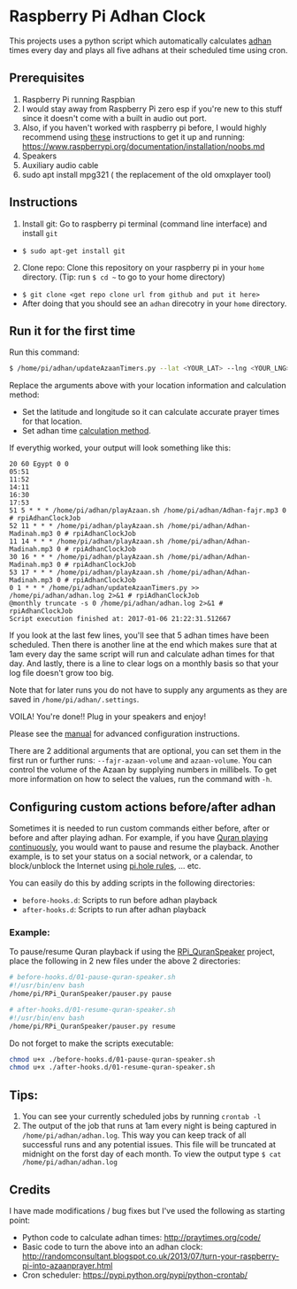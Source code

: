 # Raspberry Pi Adhan Clock
This projects uses a python script which automatically calculates [adhan](https://en.wikipedia.org/wiki/Adhan) times every day and plays all five adhans at their scheduled time using cron. 

## Prerequisites
1. Raspberry Pi running Raspbian
  1. I would stay away from Raspberry Pi zero esp if you're new to this stuff since it doesn't come with a built in audio out port.
  2. Also, if you haven't worked with raspberry pi before, I would highly recommend using [these](https://www.raspberrypi.org/documentation/installation/noobs.md) instructions to get it up and running: https://www.raspberrypi.org/documentation/installation/noobs.md
2. Speakers
3. Auxiliary audio cable
4. sudo apt install mpg321 ( the replacement of the old omxplayer tool)

## Instructions
1. Install git: Go to raspberry pi terminal (command line interface) and install `git`
  * `$ sudo apt-get install git`
2. Clone repo: Clone this repository on your raspberry pi in your `home` directory. (Tip: run `$ cd ~` to go to your home directory)
  * `$ git clone <get repo clone url from github and put it here>`
  * After doing that you should see an `adhan` direcotry in your `home` directory. 

## Run it for the first time
Run this command:

```bash
$ /home/pi/adhan/updateAzaanTimers.py --lat <YOUR_LAT> --lng <YOUR_LNG> --method <METHOD>
```

Replace the arguments above with your location information and calculation method:
* Set the latitude and longitude so it can calculate accurate prayer times for that location.
* Set adhan time [calculation method](http://praytimes.org/manual#Set_Calculation_Method).

If everythig worked, your output will look something like this:
```
20 60 Egypt 0 0
05:51
11:52
14:11
16:30
17:53
51 5 * * * /home/pi/adhan/playAzaan.sh /home/pi/adhan/Adhan-fajr.mp3 0 # rpiAdhanClockJob
52 11 * * * /home/pi/adhan/playAzaan.sh /home/pi/adhan/Adhan-Madinah.mp3 0 # rpiAdhanClockJob
11 14 * * * /home/pi/adhan/playAzaan.sh /home/pi/adhan/Adhan-Madinah.mp3 0 # rpiAdhanClockJob
30 16 * * * /home/pi/adhan/playAzaan.sh /home/pi/adhan/Adhan-Madinah.mp3 0 # rpiAdhanClockJob
53 17 * * * /home/pi/adhan/playAzaan.sh /home/pi/adhan/Adhan-Madinah.mp3 0 # rpiAdhanClockJob
0 1 * * * /home/pi/adhan/updateAzaanTimers.py >> /home/pi/adhan/adhan.log 2>&1 # rpiAdhanClockJob
@monthly truncate -s 0 /home/pi/adhan/adhan.log 2>&1 # rpiAdhanClockJob
Script execution finished at: 2017-01-06 21:22:31.512667
```

If you look at the last few lines, you'll see that 5 adhan times have been scheduled. Then there is another line at the end which makes sure that at 1am every day the same script will run and calculate adhan times for that day. And lastly, there is a line to clear logs on a monthly basis so that your log file doesn't grow too big.

Note that for later runs you do not have to supply any arguments as they are saved in `/home/pi/adhan/.settings`.

VOILA! You're done!! Plug in your speakers and enjoy!

Please see the [manual](http://praytimes.org/manual) for advanced configuration instructions. 

There are 2 additional arguments that are optional, you can set them in the first run or
further runs: `--fajr-azaan-volume` and `azaan-volume`. You can control the volume of the Azaan
by supplying numbers in millibels. To get more information on how to select the values, run the command with `-h`.

## Configuring custom actions before/after adhan

Sometimes it is needed to run custom commands either before, after or before
and after playing adhan. For example, if you have
[Quran playing continuously](https://github.com/LintangWisesa/RPi_QuranSpeaker),
you would want to pause and resume the playback. Another example, is to set your
status on a social network, or a calendar, to block/unblock the Internet
using [pi.hole rules](https://docs.pi-hole.net/), ... etc.

You can easily do this by adding scripts in the following directories:
- `before-hooks.d`: Scripts to run before adhan playback
- `after-hooks.d`: Scripts to run after adhan playback

### Example:
To pause/resume Quran playback if using the
[RPi_QuranSpeaker](https://github.com/LintangWisesa/RPi_QuranSpeaker) project, place
the following in 2 new files under the above 2 directories:

```bash
# before-hooks.d/01-pause-quran-speaker.sh
#!/usr/bin/env bash
/home/pi/RPi_QuranSpeaker/pauser.py pause
```

```bash
# after-hooks.d/01-resume-quran-speaker.sh
#!/usr/bin/env bash
/home/pi/RPi_QuranSpeaker/pauser.py resume
```

Do not forget to make the scripts executable:
```bash
chmod u+x ./before-hooks.d/01-pause-quran-speaker.sh
chmod u+x ./after-hooks.d/01-resume-quran-speaker.sh
```

## Tips:
1. You can see your currently scheduled jobs by running `crontab -l`
2. The output of the job that runs at 1am every night is being captured in `/home/pi/adhan/adhan.log`. This way you can keep track of all successful runs and any potential issues. This file will be truncated at midnight on the forst day of each month. To view the output type `$ cat /home/pi/adhan/adhan.log`

## Credits
I have made modifications / bug fixes but I've used the following as starting point:
* Python code to calculate adhan times: http://praytimes.org/code/ 
* Basic code to turn the above into an adhan clock: http://randomconsultant.blogspot.co.uk/2013/07/turn-your-raspberry-pi-into-azaanprayer.html
* Cron scheduler: https://pypi.python.org/pypi/python-crontab/ 
